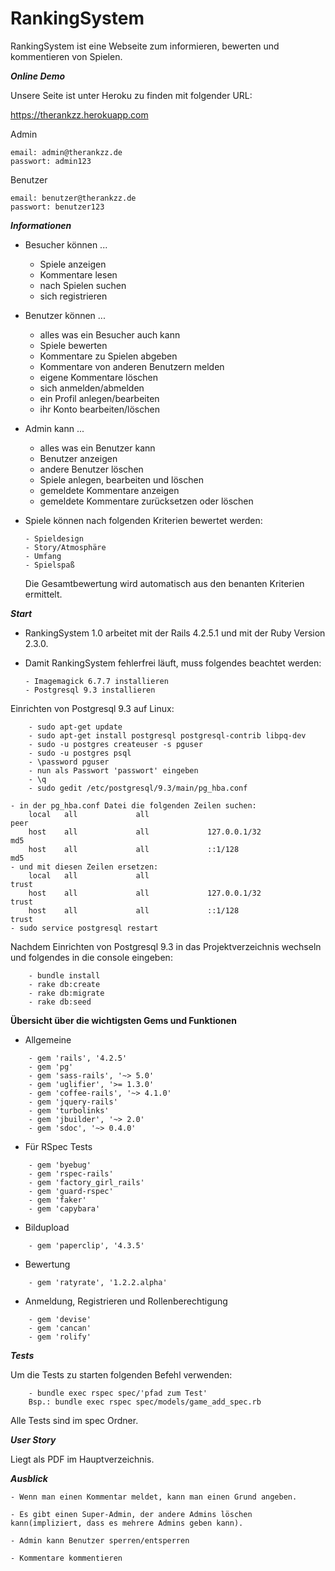 # RankingSystem

RankingSystem ist eine Webseite zum informieren, bewerten und kommentieren von Spielen.

***Online Demo***

Unsere Seite ist unter Heroku zu finden mit folgender URL:

https://therankzz.herokuapp.com

Admin
```
email: admin@therankzz.de
passwort: admin123
```
Benutzer
```
email: benutzer@therankzz.de
passwort: benutzer123
```

***Informationen***

*   Besucher können ...
    - Spiele anzeigen
    - Kommentare lesen
    - nach Spielen suchen
    - sich registrieren

*   Benutzer können ...
    - alles was ein Besucher auch kann
    - Spiele bewerten
    - Kommentare zu Spielen abgeben
    - Kommentare von anderen Benutzern melden
    - eigene Kommentare löschen
    - sich anmelden/abmelden
    - ein Profil anlegen/bearbeiten
    - ihr Konto bearbeiten/löschen

*   Admin kann ...
    - alles was ein Benutzer kann
    - Benutzer anzeigen
    - andere Benutzer löschen
    - Spiele anlegen, bearbeiten und löschen
    - gemeldete Kommentare anzeigen
    - gemeldete Kommentare zurücksetzen oder löschen

*   Spiele können nach folgenden Kriterien bewertet werden:

        - Spieldesign
        - Story/Atmosphäre
        - Umfang
        - Spielspaß

    Die Gesamtbewertung wird automatisch aus den benanten Kriterien ermittelt.


***Start***
*   RankingSystem 1.0 arbeitet mit der Rails 4.2.5.1 und mit der Ruby Version
    2.3.0.
*   Damit RankingSystem fehlerfrei läuft, muss folgendes beachtet werden:

        - Imagemagick 6.7.7 installieren
        - Postgresql 9.3 installieren


Einrichten von Postgresql 9.3 auf Linux:

```
    - sudo apt-get update
    - sudo apt-get install postgresql postgresql-contrib libpq-dev
    - sudo -u postgres createuser -s pguser
    - sudo -u postgres psql
    - \password pguser
    - nun als Passwort 'passwort' eingeben
    - \q
    - sudo gedit /etc/postgresql/9.3/main/pg_hba.conf

```
    - in der pg_hba.conf Datei die folgenden Zeilen suchen:
        local   all             all                                     peer
        host    all             all             127.0.0.1/32            md5
        host    all             all             ::1/128                 md5
    - und mit diesen Zeilen ersetzen:
        local   all             all                                     trust
        host    all             all             127.0.0.1/32            trust
        host    all             all             ::1/128                 trust
    - sudo service postgresql restart

Nachdem Einrichten von Postgresql 9.3 in das Projektverzeichnis wechseln und
folgendes in die console eingeben:

```
    - bundle install
    - rake db:create
    - rake db:migrate
    - rake db:seed

```

**Übersicht über die wichtigsten Gems und Funktionen**
*   Allgemeine

```
    - gem 'rails', '4.2.5'
    - gem 'pg'
    - gem 'sass-rails', '~> 5.0'
    - gem 'uglifier', '>= 1.3.0'
    - gem 'coffee-rails', '~> 4.1.0'
    - gem 'jquery-rails'
    - gem 'turbolinks'
    - gem 'jbuilder', '~> 2.0'
    - gem 'sdoc', '~> 0.4.0'

```

*   Für RSpec Tests

```
    - gem 'byebug'
    - gem 'rspec-rails'
    - gem 'factory_girl_rails'
    - gem 'guard-rspec'
    - gem 'faker'
    - gem 'capybara'

```

*   Bildupload

```
    - gem 'paperclip', '4.3.5'

```

*   Bewertung

```
    - gem 'ratyrate', '1.2.2.alpha'

```

*   Anmeldung, Registrieren und Rollenberechtigung

```
    - gem 'devise'
    - gem 'cancan'
    - gem 'rolify'

```

***Tests***

Um die Tests zu starten folgenden Befehl verwenden:

```
    - bundle exec rspec spec/'pfad zum Test'
    Bsp.: bundle exec rspec spec/models/game_add_spec.rb
```

Alle Tests sind im spec Ordner.

***User Story***

Liegt als PDF im Hauptverzeichnis.


***Ausblick***

    - Wenn man einen Kommentar meldet, kann man einen Grund angeben.

    - Es gibt einen Super-Admin, der andere Admins löschen kann(impliziert, dass es mehrere Admins geben kann).

    - Admin kann Benutzer sperren/entsperren

    - Kommentare kommentieren

